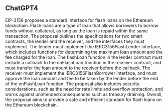 ## ChatGPT4

EIP-3156 proposes a standard interface for flash loans on the Ethereum blockchain. Flash loans are a type of loan that allows borrowers to borrow funds without collateral, as long as the loan is repaid within the same transaction. The proposal outlines the specifications for two smart contracts, the lender and the receiver, and the interfaces they must implement. The lender must implement the IERC3156FlashLender interface, which includes functions for determining the maximum loan amount and the fee charged for the loan. The flashLoan function in the lender contract must include a callback to the onFlashLoan function in the receiver contract, and must transfer the loan amount to the receiver before the callback. The receiver must implement the IERC3156FlashBorrower interface, and must approve the loan amount and fee to be taken by the lender before the end of the onFlashLoan function. The proposal also includes security considerations, such as the need for rate limits and overflow protection, and warns against unintended consequences such as treasury draining. Overall, the proposal aims to provide a safe and efficient standard for flash loans on the Ethereum blockchain.
